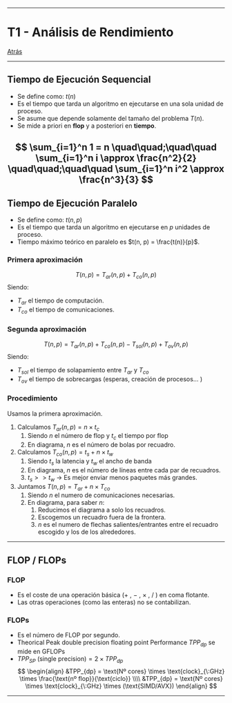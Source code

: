 
---
# T1 - Análisis de Rendimiento

[Atrás](../README.md)

---
## Tiempo de Ejecución Sequencial
- Se define como: $t(n)$ 
- Es el tiempo que tarda un algoritmo en ejecutarse en una sola unidad de proceso.
- Se asume que depende solamente del tamaño del problema $T(n)$.
- Se mide a priori en **flop** y a posteriori en **tiempo**.

$$
\sum_{i=1}^n 1 = n \quad\quad;\quad\quad \sum_{i=1}^n i \approx \frac{n^2}{2} \quad\quad;\quad\quad \sum_{i=1}^n i^2 \approx \frac{n^3}{3}
$$
---
## Tiempo de Ejecución Paralelo
- Se define como: $t(n, p)$ 
- Es el tiempo que tarda un algoritmo en ejecutarse en $p$ unidades de proceso.
- Tiempo máximo teórico en paralelo es $t(n, p) = \frac{t(n)}{p}$.
### Primera aproximación
$$T(n, p) = T_{ar}(n, p) + T_{co}(n, p)$$
Siendo:
- $T_{ar}$ el tiempo de computación.
- $T_{co}$ el tiempo de comunicaciones.

### Segunda aproximación
$$T(n, p) = T_{ar}(n, p) + T_{co}(n, p) - T_{sol}(n, p) + T_{ov}(n, p)$$
Siendo:
- $T_{sol}$ el tiempo de solapamiento entre $T_{ar}$ y $T_{co}$
- $T_{ov}$ el tiempo de sobrecargas (esperas, creación de procesos... )

### Procedimiento
Usamos la primera aproximación.
1. Calculamos $T_{ar}(n, p) = n \times t_c$ 
	1. Siendo $n$ el número de flop y $t_c$ el tiempo por flop
	2. En diagrama, $n$ es el número de bolas por recuadro.
2. Calculamos $T_{co}(n, p) = t_s + n \times t_w$
	1. Siendo $t_s$ la latencia y $t_w$ el ancho de banda
	2. En diagrama, $n$ es el número de líneas entre cada par de recuadros.
	3. $t_s >> t_w$ -> Es mejor enviar menos paquetes más grandes.
3. Juntamos $T(n, p) = T_{ar} + n \times T_{co}$
	1. Siendo $n$ el numero de comunicaciones necesarias.
	2. En diagrama, para saber $n$:
		1. Reducimos el diagrama a solo los recuadros.
		2. Escogemos un recuadro fuera de la frontera.
		3. $n$ es el numero de flechas salientes/entrantes entre el recuadro escogido y los de los alrededores.

---
## FLOP / FLOPs
### FLOP
- Es el coste de una operación básica ($+$ , $-$ , $\times$ , $/$ ) en coma flotante.
- Las  otras operaciones (como las enteras) no se contabilizan.
### FLOPs
- Es el número de FLOP por segundo.
- Theorical Peak double precision floating point Performance $TPP_{dp}$ se mide en GFLOPs
- $TPP_{SP} \:\text{(single precision)} = 2\times TPP_{dp}$
$$
\begin{align}
&TPP_{dp} = \text{Nº cores} \times \text{clock}_{\:GHz} \times \frac{\text{nº flop}}{\text{ciclo}} \\\\
&TPP_{dp} = \text{Nº cores} \times \text{clock}_{\:GHz} \times (\text{SIMD/AVX})
\end{align}
$$

---
